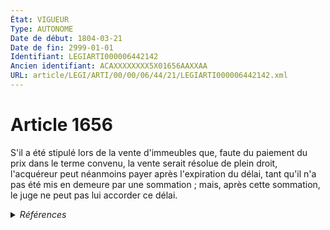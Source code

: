 ```yaml
---
État: VIGUEUR
Type: AUTONOME
Date de début: 1804-03-21
Date de fin: 2999-01-01
Identifiant: LEGIARTI000006442142
Ancien identifiant: ACAXXXXXXXX5X01656AAXXAA
URL: article/LEGI/ARTI/00/00/06/44/21/LEGIARTI000006442142.xml
---
```


<h1>Article 1656</h1>

S'il a été stipulé lors de la vente d'immeubles que, faute du paiement du prix
dans le terme convenu, la vente serait résolue de plein droit, l'acquéreur peut
néanmoins payer après l'expiration du délai, tant qu'il n'a pas été mis en
demeure par une sommation ; mais, après cette sommation, le juge ne peut pas lui
accorder ce délai.


<details>
  <summary><em>Références</em></summary>

  <h2>Références faites par l'article</h2>
  
  <ul>
    <li>
      CODIFICATION source Loi 1804-03-06
    </li>
    <li>
      CREATION source Loi 1804-03-06 promulguée le 16 mars 1804
    </li>
  </ul>
</details>
